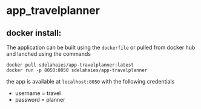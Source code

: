 # app_travelplanner

## docker install:

The application can be built using the `dockerfile` or pulled from docker hub and lanched using the commands
```
docker pull sdelahaies/app-travelplanner:latest
docker run -p 8050:8050 sdelahaies/app-travelplanner
```
the app is available at `localhost:8050` with the following credentials
  - username = travel
  - password = planner

